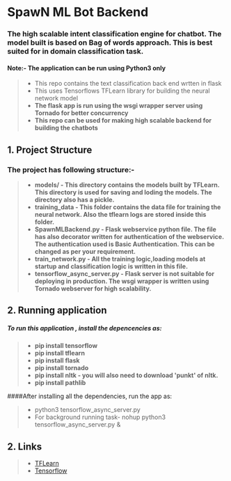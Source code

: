 # SpawN ML Bot Backend
### The high scalable intent classification engine for chatbot. The model built is based on Bag of words approach. This is best suited for in domain classification task.

#### Note:- The application can be run using Python3 only

 
>* This repo contains the text classification back end wrtten in flask
>* This uses Tensorflows TFLearn library for building the neural network model
>* **The flask app is run using the wsgi wrapper server using Tornado for better concurrency**
>* **This repo can be used for making high scalable backend for building the chatbots**

## 1. Project Structure

### The project has following structure:-
>* **models/ - This directory contains the models built by TFLearn. This directory is used for saving and loding the models. The directory also has a pickle.**
>* **training_data - This folder contains the data file for training the neural network. Also the tflearn logs are stored inside this folder.**
>* **SpawnMLBackend.py - Flask webservice python file. The file has also decorator written for authentication of the webservice. The authentication used is Basic Authentication. This can be changed as per your requirement.**
>* **train_network.py - All the training logic,loading models at startup and classification logic is written in this file.**
>* **tensorflow_async_server.py - Flask server is not suitable for deploying in production. The wsgi wrapper is written using Tornado webserver for high scalability.**

## 2. Running application
##### To run this application , install the depencencies as:
>* **pip install tensorflow**
>* **pip install tflearn**
>* **pip install flask**
>* **pip install tornado**
>* **pip install nltk - you will also need to download 'punkt' of nltk.**
>* **pip install pathlib**

####After installing all the dependencies, run the app as:
>* python3 tensorflow_async_server.py
>* For background running task- nohup python3 tensorflow_async_server.py &

## 2. Links

>* [TFLearn](http://tflearn.org/)
>* [Tensorflow](https://www.tensorflow.org/)
